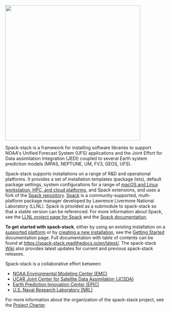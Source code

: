 <img src="https://user-images.githubusercontent.com/8006981/234488735-45b2c5fa-1de6-47ad-ae3b-4a6829ae49b9.png" width="425">

Spack-stack is a framework for installing software libraries to support
NOAA's Unified Forecast System (UFS) applications and the
Joint Effort for Data assimilation Integration (JEDI) coupled to
several Earth system prediction models (MPAS, NEPTUNE, UM, FV3, GEOS, UFS).

Spack-stack supports installations on a range of R&D and operational platforms.
It provides a set of installation templates (package lists), default package settings,
system configurations for a range of [macOS and Linux workstation, HPC, and cloud
platforms](https://spack-stack.readthedocs.io/en/latest/PreConfiguredSites.html), and Spack extensions, and uses a fork of the
[Spack repository](https://github.com/spack/spack). [Spack](https://spack.io/) is a
community-supported, multi-platform package manager
developed by Lawrence Livermore National Laboratory
(LLNL). Spack is provided as a submodule to spack-stack so that a
stable version can be referenced. For more information about Spack, see
the [LLNL project page for Spack](https://computing.llnl.gov/projects/spack-hpc-package-manager)
and the [Spack documentation](https://spack.readthedocs.io/en/latest/).

**To get started with spack-stack**, either by using an existing
installation on a [supported platform](https://spack-stack.readthedocs.io/en/latest/PreConfiguredSites.html)
or by [creating a new installation](https://spack-stack.readthedocs.io/en/latest/CreatingEnvironments.html), see the
[Getting Started](https://spack-stack.readthedocs.io/en/latest/Overview.html#getting-started) documentation page.
Full documentation with table of contents can be found at https://spack-stack.readthedocs.io/en/latest/. The spack-stack
[Wiki](https://github.com/JCSDA/spack-stack/wiki) also provides latest updates for current and previous spack-stack releases.

Spack-stack is a collaborative effort between:
* [NOAA Environmental Modeling Center (EMC)](https://www.emc.ncep.noaa.gov)
* [UCAR Joint Center for Satellite Data Assimilation (JCSDA)](https://www.jcsda.org)
* [Earth Prediction Innovation Center (EPIC)](https://epic.noaa.gov)
* [U.S. Naval Research Laboratory (NRL)](https://https://www.nrl.navy.mil)

For more information about the organization of the spack-stack
project, see the [Project Charter](project_charter.md).
